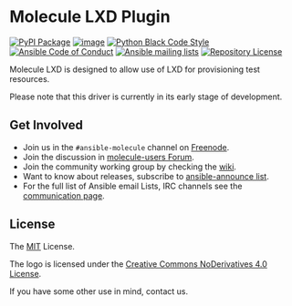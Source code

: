 Molecule LXD Plugin
=========================

[![PyPI Package](https://badge.fury.io/py/molecule-lxd.svg)](https://badge.fury.io/py/molecule-lxd)
[![image](https://zuul-ci.org/gated.svg)](https://dashboard.zuul.ansible.com/t/ansible/builds?project=ansible-community/molecule-lxd)
[![Python Black Code Style](https://img.shields.io/badge/code%20style-black-000000.svg)](https://github.com/python/black)
[![Ansible Code of Conduct](https://img.shields.io/badge/Code%20of%20Conduct-Ansible-silver.svg)](https://docs.ansible.com/ansible/latest/community/code_of_conduct.html)
[![Ansible mailing lists](https://img.shields.io/badge/Mailing%20lists-Ansible-orange.svg)](https://docs.ansible.com/ansible/latest/community/communication.html#mailing-list-information)
[![Repository License](https://img.shields.io/badge/license-MIT-brightgreen.svg)](LICENSE)

Molecule LXD is designed to allow use of LXD for
provisioning test resources.

Please note that this driver is currently in its early stage of
development.

Get Involved
------------

-   Join us in the `#ansible-molecule` channel on
    [Freenode](https://freenode.net).
-   Join the discussion in [molecule-users
    Forum](https://groups.google.com/forum/#!forum/molecule-users).
-   Join the community working group by checking the
    [wiki](https://github.com/ansible/community/wiki/Molecule).
-   Want to know about releases, subscribe to [ansible-announce
    list](https://groups.google.com/group/ansible-announce).
-   For the full list of Ansible email Lists, IRC channels see the
    [communication
    page](https://docs.ansible.com/ansible/latest/community/communication.html).

License
-------

The [MIT](https://github.com/ansible/molecule/blob/master/LICENSE)
License.

The logo is licensed under the [Creative Commons NoDerivatives 4.0
License](https://creativecommons.org/licenses/by-nd/4.0/).

If you have some other use in mind, contact us.
